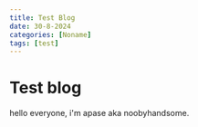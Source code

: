 ```yaml
---
title: Test Blog
date: 30-8-2024
categories: [Noname]
tags: [test]
---
```


# Test blog 

hello everyone, i'm apase aka noobyhandsome. 


